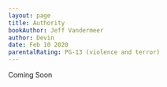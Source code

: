 ```yaml
---
layout: page
title: Authority
bookAuthor: Jeff Vandermeer
author: Devin
date: Feb 10 2020
parentalRating: PG-13 (violence and terror)
---
```

  Coming Soon 

